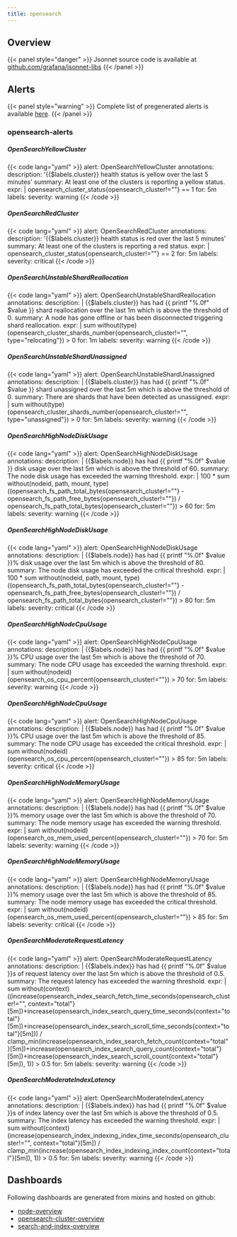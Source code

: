 ```yaml
---
title: opensearch
---
```


## Overview



{{< panel style="danger" >}}
Jsonnet source code is available at [github.com/grafana/jsonnet-libs](https://github.com/grafana/jsonnet-libs/tree/master/opensearch-mixin)
{{< /panel >}}

## Alerts

{{< panel style="warning" >}}
Complete list of pregenerated alerts is available [here](https://github.com/monitoring-mixins/website/blob/master/assets/opensearch/alerts.yaml).
{{< /panel >}}

### opensearch-alerts

##### OpenSearchYellowCluster

{{< code lang="yaml" >}}
alert: OpenSearchYellowCluster
annotations:
  description: '{{$labels.cluster}} health status is yellow over the last 5 minutes'
  summary: At least one of the clusters is reporting a yellow status.
expr: |
  opensearch_cluster_status{opensearch_cluster!=""} == 1
for: 5m
labels:
  severity: warning
{{< /code >}}
 
##### OpenSearchRedCluster

{{< code lang="yaml" >}}
alert: OpenSearchRedCluster
annotations:
  description: '{{$labels.cluster}} health status is red over the last 5 minutes'
  summary: At least one of the clusters is reporting a red status.
expr: |
  opensearch_cluster_status{opensearch_cluster!=""} == 2
for: 5m
labels:
  severity: critical
{{< /code >}}
 
##### OpenSearchUnstableShardReallocation

{{< code lang="yaml" >}}
alert: OpenSearchUnstableShardReallocation
annotations:
  description: |
    {{$labels.cluster}} has had {{ printf "%.0f" $value }} shard reallocation over the last 1m which is above the threshold of 0.
  summary: A node has gone offline or has been disconnected triggering shard reallocation.
expr: |
  sum without(type) (opensearch_cluster_shards_number{opensearch_cluster!="", type="relocating"}) > 0
for: 1m
labels:
  severity: warning
{{< /code >}}
 
##### OpenSearchUnstableShardUnassigned

{{< code lang="yaml" >}}
alert: OpenSearchUnstableShardUnassigned
annotations:
  description: |
    {{$labels.cluster}} has had {{ printf "%.0f" $value }} shard unassigned over the last 5m which is above the threshold of 0.
  summary: There are shards that have been detected as unassigned.
expr: |
  sum without(type) (opensearch_cluster_shards_number{opensearch_cluster!="", type="unassigned"}) > 0
for: 5m
labels:
  severity: warning
{{< /code >}}
 
##### OpenSearchHighNodeDiskUsage

{{< code lang="yaml" >}}
alert: OpenSearchHighNodeDiskUsage
annotations:
  description: |
    {{$labels.node}} has had {{ printf "%.0f" $value }} disk usage over the last 5m which is above the threshold of 60.
  summary: The node disk usage has exceeded the warning threshold.
expr: |
  100 * sum without(nodeid, path, mount, type) ((opensearch_fs_path_total_bytes{opensearch_cluster!=""} - opensearch_fs_path_free_bytes{opensearch_cluster!=""}) / opensearch_fs_path_total_bytes{opensearch_cluster!=""}) > 60
for: 5m
labels:
  severity: warning
{{< /code >}}
 
##### OpenSearchHighNodeDiskUsage

{{< code lang="yaml" >}}
alert: OpenSearchHighNodeDiskUsage
annotations:
  description: |
    {{$labels.node}} has had {{ printf "%.0f" $value }}% disk usage over the last 5m which is above the threshold of 80.
  summary: The node disk usage has exceeded the critical threshold.
expr: |
  100 * sum without(nodeid, path, mount, type) ((opensearch_fs_path_total_bytes{opensearch_cluster!=""} - opensearch_fs_path_free_bytes{opensearch_cluster!=""}) / opensearch_fs_path_total_bytes{opensearch_cluster!=""}) > 80
for: 5m
labels:
  severity: critical
{{< /code >}}
 
##### OpenSearchHighNodeCpuUsage

{{< code lang="yaml" >}}
alert: OpenSearchHighNodeCpuUsage
annotations:
  description: |
    {{$labels.node}} has had {{ printf "%.0f" $value }}% CPU usage over the last 5m which is above the threshold of 70.
  summary: The node CPU usage has exceeded the warning threshold.
expr: |
  sum without(nodeid) (opensearch_os_cpu_percent{opensearch_cluster!=""}) > 70
for: 5m
labels:
  severity: warning
{{< /code >}}
 
##### OpenSearchHighNodeCpuUsage

{{< code lang="yaml" >}}
alert: OpenSearchHighNodeCpuUsage
annotations:
  description: |
    {{$labels.node}} has had {{ printf "%.0f" $value }}% CPU usage over the last 5m which is above the threshold of 85.
  summary: The node CPU usage has exceeded the critical threshold.
expr: |
  sum without(nodeid) (opensearch_os_cpu_percent{opensearch_cluster!=""}) > 85
for: 5m
labels:
  severity: critical
{{< /code >}}
 
##### OpenSearchHighNodeMemoryUsage

{{< code lang="yaml" >}}
alert: OpenSearchHighNodeMemoryUsage
annotations:
  description: |
    {{$labels.node}} has had {{ printf "%.0f" $value }}% memory usage over the last 5m which is above the threshold of 70.
  summary: The node memory usage has exceeded the warning threshold.
expr: |
  sum without(nodeid) (opensearch_os_mem_used_percent{opensearch_cluster!=""}) > 70
for: 5m
labels:
  severity: warning
{{< /code >}}
 
##### OpenSearchHighNodeMemoryUsage

{{< code lang="yaml" >}}
alert: OpenSearchHighNodeMemoryUsage
annotations:
  description: |
    {{$labels.node}} has had {{ printf "%.0f" $value }}% memory usage over the last 5m which is above the threshold of 85.
  summary: The node memory usage has exceeded the critical threshold.
expr: |
  sum without(nodeid) (opensearch_os_mem_used_percent{opensearch_cluster!=""}) > 85
for: 5m
labels:
  severity: critical
{{< /code >}}
 
##### OpenSearchModerateRequestLatency

{{< code lang="yaml" >}}
alert: OpenSearchModerateRequestLatency
annotations:
  description: |
    {{$labels.index}} has had {{ printf "%.0f" $value }}s of request latency over the last 5m which is above the threshold of 0.5.
  summary: The request latency has exceeded the warning threshold.
expr: |
  sum without(context) ((increase(opensearch_index_search_fetch_time_seconds{opensearch_cluster!="", context="total"}[5m])+increase(opensearch_index_search_query_time_seconds{context="total"}[5m])+increase(opensearch_index_search_scroll_time_seconds{context="total"}[5m])) / clamp_min(increase(opensearch_index_search_fetch_count{context="total"}[5m])+increase(opensearch_index_search_query_count{context="total"}[5m])+increase(opensearch_index_search_scroll_count{context="total"}[5m]), 1)) > 0.5
for: 5m
labels:
  severity: warning
{{< /code >}}
 
##### OpenSearchModerateIndexLatency

{{< code lang="yaml" >}}
alert: OpenSearchModerateIndexLatency
annotations:
  description: |
    {{$labels.index}} has had {{ printf "%.0f" $value }}s of index latency over the last 5m which is above the threshold of 0.5.
  summary: The index latency has exceeded the warning threshold.
expr: |
  sum without(context) (increase(opensearch_index_indexing_index_time_seconds{opensearch_cluster!="", context="total"}[5m]) / clamp_min(increase(opensearch_index_indexing_index_count{context="total"}[5m]), 1)) > 0.5
for: 5m
labels:
  severity: warning
{{< /code >}}
 
## Dashboards
Following dashboards are generated from mixins and hosted on github:


- [node-overview](https://github.com/monitoring-mixins/website/blob/master/assets/opensearch/dashboards/node-overview.json)
- [opensearch-cluster-overview](https://github.com/monitoring-mixins/website/blob/master/assets/opensearch/dashboards/opensearch-cluster-overview.json)
- [search-and-index-overview](https://github.com/monitoring-mixins/website/blob/master/assets/opensearch/dashboards/search-and-index-overview.json)
